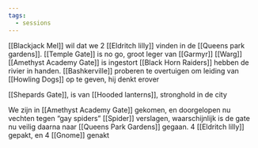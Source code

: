 ```yaml
---
tags:
  - sessions
---
```


[[Blackjack Mel]] wil dat we 2 [[Eldritch lilly]] vinden in de [[Queens park gardens]].
[[Temple Gate]] is no go, groot leger van [[Garmyr]] [[Warg]]
[[Amethyst Academy Gate]] is ingestort
[[Black Horn Raiders]] hebben de rivier in handen.
[[Bashkerville]] proberen te overtuigen om leiding van [[Howling Dogs]] op te geven, hij denkt erover

[[Shepards Gate]], is van [[Hooded lanterns]], stronghold in de city

We zijn in [[Amethyst Academy Gate]] gekomen, en doorgelopen nu vechten tegen “gay spiders”
[[Spider]] verslagen, waarschijnlijk is de gate nu veilig
daarna naar [[Queens Park Gardens]] gegaan.
4 [[Eldritch lilly]] gepakt, en 4 [[Gnome]] genakt
